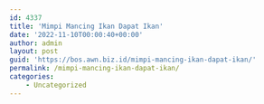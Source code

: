 ```yaml
---
id: 4337
title: 'Mimpi Mancing Ikan Dapat Ikan'
date: '2022-11-10T00:00:40+00:00'
author: admin
layout: post
guid: 'https://bos.awn.biz.id/mimpi-mancing-ikan-dapat-ikan/'
permalink: /mimpi-mancing-ikan-dapat-ikan/
categories:
    - Uncategorized
---
```


